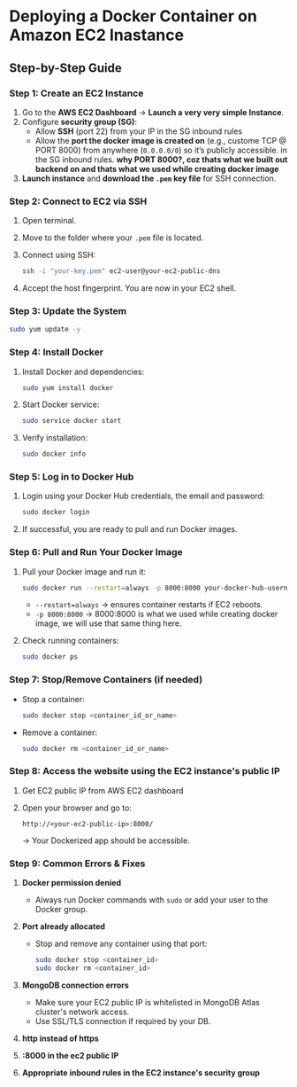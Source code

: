 # Deploying a Docker Container on Amazon EC2 Inastance

## Step-by-Step Guide

### Step 1: Create an EC2 Instance

1. Go to the **AWS EC2 Dashboard** → **Launch a very very simple Instance**.
2. Configure **security group (SG)**:
   - Allow **SSH** (port 22) from your IP in the SG inbound rules
   - Allow the **port the docker image is created on** (e.g., custome TCP @ PORT 8000) from anywhere (`0.0.0.0/0`) so it’s publicly accessible. in the SG inbound rules.
     **why PORT 8000?, coz thats what we built out backend on and thats what we used while creating docker image**
3. **Launch instance** and **download the `.pem` key file** for SSH connection.

### Step 2: Connect to EC2 via SSH

1. Open terminal.
2. Move to the folder where your `.pem` file is located.
3. Connect using SSH:

   ```bash
   ssh -i "your-key.pem" ec2-user@your-ec2-public-dns
   ```

4. Accept the host fingerprint. You are now in your EC2 shell.

### Step 3: Update the System

```bash
sudo yum update -y
```

### Step 4: Install Docker

1. Install Docker and dependencies:

   ```bash
   sudo yum install docker
   ```

2. Start Docker service:

   ```bash
   sudo service docker start
   ```

3. Verify installation:

   ```bash
   sudo docker info
   ```

### Step 5: Log in to Docker Hub

1. Login using your Docker Hub credentials, the email and password:

   ```bash
   sudo docker login
   ```

2. If successful, you are ready to pull and run Docker images.

### Step 6: Pull and Run Your Docker Image

1. Pull your Docker image and run it:

   ```bash
   sudo docker run --restart=always -p 8000:8000 your-docker-hub-username/your-image-name
   ```

   - `--restart=always` → ensures container restarts if EC2 reboots.
   - `-p 8000:8000` → 8000:8000 is what we used while creating docker image, we will use that same thing here.

2. Check running containers:

   ```bash
   sudo docker ps
   ```

### Step 7: Stop/Remove Containers (if needed)

- Stop a container:

  ```bash
  sudo docker stop <container_id_or_name>
  ```

- Remove a container:

  ```bash
  sudo docker rm <container_id_or_name>
  ```

### Step 8: Access the website using the EC2 instance's public IP

1. Get EC2 public IP from AWS EC2 dashboard

2. Open your browser and go to:

   ```
   http://<your-ec2-public-ip>:8000/
   ```

   → Your Dockerized app should be accessible.

### Step 9: Common Errors & Fixes

1. **Docker permission denied**

   - Always run Docker commands with `sudo` or add your user to the Docker group.

2. **Port already allocated**

   - Stop and remove any container using that port:

     ```bash
     sudo docker stop <container_id>
     sudo docker rm <container_id>
     ```

3. **MongoDB connection errors**

   - Make sure your EC2 public IP is whitelisted in MongoDB Atlas cluster's network access.
   - Use SSL/TLS connection if required by your DB.

4. **http instead of https**
5. **:8000 in the ec2 public IP**
6. **Appropriate inbound rules in the EC2 instance's security group**

